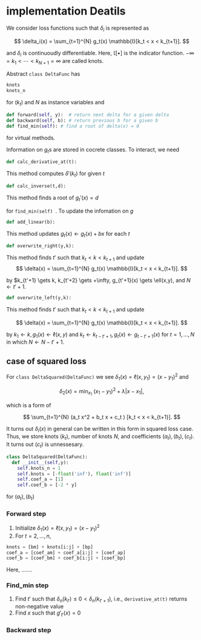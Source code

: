 # implementation Deatils
We consider loss functions such that $\delta_i$ is represented as 

$$ \delta_i(x) = \sum_{t=1}^{N} g_t(x)  \mathbb{I}[k_t < x < k_{t+1}]. $$

and $\delta_i$ is continuoudly differentiable. Here, $\mathbb{I}[\bullet]$ is the indicator function.
$-\infty = k_1 < \cdots < k_{N+1} = \infty$ are called knots.

Abstract `class DeltaFunc` has
```python
knots
knots_n
```
for $(k_t)$ and $N$ as instance variables and 

```python  
def forward(self, y):  # return next delta for a given delta
def backward(self, b): # return previous b for a given b
def find_min(self): # find a root of delta(x) = 0
```  
for virtual methods.

Information on $g_t$s are stored in cocrete classes. 
To interact, we need

```python
def calc_derivative_at(t):
```
This method computes $\delta'(k_t)$ for given $t$ 


```python
def calc_inverse(t,d):   
```
This method finds a root of $g_t'(x)=d$

for `find_min(self) `.
To update the infomation on $g$

```python
def add_linear(b):   
```
This method updates $g_t(x) \gets g_t(x) + bx$ for each $t$

```python
def overwrite_right(y,k):   
```
This method finds $t'$ such that $k_t < k < k_{t+1}$ and update 
$$ \delta(x) = \sum_{t=1}^{N} g_t(x)  \mathbb{I}[k_t < x < k_{t+1}]. $$

by $k_{t'+1} \gets k, k_{t'+2} \gets +\infty, g_{t'+1}(x) \gets \ell(x,y), and  $N \gets t'+1$.

```python
def overwrite_left(y,k):   
```
This method finds $t'$ such that $k_t < k < k_{t+1}$ and update 

$$ \delta(x) = \sum_{t=1}^{N} g_t(x)  \mathbb{I}[k_t < x < k_{t+1}]. $$

by $k_1 \gets k, g_1(x) \gets \ell(x,y)$ and $k_t \gets k_{t-t'+1},  g_t(x) \gets g_{t-t'+1}(x)$  for $t =1,\ldots, N$ in which $N \gets N - t' +1$.


## case of squared loss

For `class DeltaSquared(DeltaFunc)` we see $\delta_1(x) = \ell(x,y_1) = (x-y_1)^2$ and 

$$\delta_2(x) = \min_{x_1}\ (x_1-y_1)^2 + \lambda |x -x_1|, $$

which is a form of 

$$ \sum_{t=1}^{N} (a_t x^2 + b_t x + c_t )  [k_t < x < k_{t+1}]. $$

It turns out $\delta_i(x)$ in general can be written in this form in squared loss case.
Thus, we store knots $(k_t)$, number of knots $N$, and coefficients $(a_t),(b_t),(c_t)$. It turns out $(c_t)$ is unnessesary.
```python
class DeltaSquared(DeltaFunc):
  def __init__(self,y):
    self.knots_n = 1
    self.knots = [-float('inf'), float('inf')] 
    self.coef_a = [1]
    self.coef_b = [-2 * y]
```
for $(a_t),(b_t)$
### Forward step
1. Initialize $\delta_1(x) = \ell(x,y_1) = (x-y_1)^2$
2. For $t=2,\ldots,n$,
```python
knots = [bm] + knots[i:j] + [bp] 
coef_a = [coef_am] + coef_a[i:j] + [coef_ap]
coef_b = [coef_bm] + coef_b[i:j] + [coef_bp]
```
Here, .......

### Find_min step
1. Find $t'$ such that $\delta_n(k_{t'}) \le 0 < \delta_n(k_{t'+1})$, i.e., `derivative_at(t)` returns non-negative value 
2. Find $x$ such that $g'_{t'}(x) = 0$   

### Backward step



